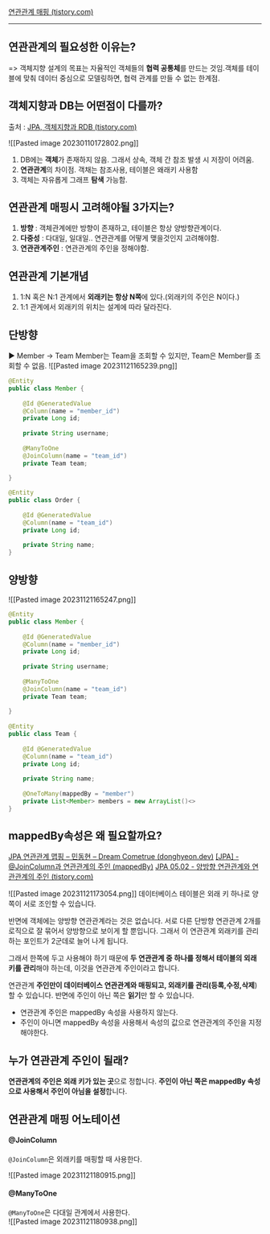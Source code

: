 [연관관계 매핑 (tistory.com)](https://escapefromcoding.tistory.com/395#1.-%EC%98%81%EC%86%8D%EC%84%B1-%EC%BB%A8%ED%85%8D%EC%8A%A4%ED%8A%B8%EC%9D%98-em.flush-%EC%97%AC%EB%B6%80%EC%97%90-%EB%94%B0%EB%9D%BC%EC%84%9C-%EC%9D%98%EB%8F%84%EC%99%80-%EB%8B%A4%EB%A5%B8-%EA%B2%B0%EA%B3%BC%EA%B0%80-%EB%82%98%EC%98%AC-%EC%88%98-%EC%9E%88%EC%8A%B5%EB%8B%88%EB%8B%A4.)

----
## 연관관계의 필요성한 이유는?
=> 객체지향 설계의 목표는 자율적인 객체들의 **협력 공통체**를 만드는 것임.객체를 테이블에 맞춰 데이터 중심으로 모델링하면, 협력 관계를 만들 수 없는 한계점.


## 객체지향과 DB는 어떤점이 다를까?
출처 : [JPA, 객체지향과 RDB (tistory.com)](https://tang-co.tistory.com/106)

![[Pasted image 20230110172802.png]]
1) DB에는 **객체**가 존재하지 않음. 그래서 상속, 객체 간 참조 발생 시 저장이 어려움.
2) **연관관계**의 차이점. 객채는 참조사용, 테이블은 왜래키 사용함
3) 객체는 자유롭게 그래프 **탐색** 가능함.


## 연관관계 매핑시 고려해야될 3가지는?
1) **방향** : 객체관계에만 방향이 존재하고, 테이블은 항상 양방향관계이다.
2) **다중성** : 다대일, 일대일.. 연관관계를 어떻게 맺을것인지 고려해야함.
3) **연관관계주인** : 연관관계의 주인을 정해야함.


## 연관관계 기본개념
1. 1:N 혹은 N:1 관계에서 **외래키는 항상 N쪽**에 있다.(외래키의 주인은 N이다.)
2. 1:1 관계에서 외래키의 위치는 설계에 따라 달라진다.


## 단방향
▶ Member -> Team
Member는 Team을 조회할 수 있지만, Team은 Member를 조회할 수 없음.
![[Pasted image 20231121165239.png]]

```java
@Entity  
public class Member {  
  
    @Id @GeneratedValue  
    @Column(name = "member_id")  
    private Long id;  
  
    private String username;  
  
    @ManyToOne  
    @JoinColumn(name = "team_id")  
    private Team team;  
  
}

@Entity  
public class Order {  
  
    @Id @GeneratedValue  
    @Column(name = "team_id")  
    private Long id;  
  
    private String name;
}
```



## 양방향
![[Pasted image 20231121165247.png]]

```java
@Entity  
public class Member {  
  
    @Id @GeneratedValue  
    @Column(name = "member_id")  
    private Long id;  
  
    private String username;  
  
    @ManyToOne  
    @JoinColumn(name = "team_id")  
    private Team team;  
    
}  
  
@Entity  
public class Team {  
  
    @Id @GeneratedValue  
    @Column(name = "team_id")    
    private Long id;  
      
    private String name;    
    
    @OneToMany(mappedBy = "member")  
    private List<Member> members = new ArrayList()<>
}
```


## mappedBy속성은 왜 필요할까요?
[JPA 연관관계 맵핑 – 민동현 – Dream Cometrue (donghyeon.dev)](https://donghyeon.dev/jpa/2020/01/31/JPA-%EC%97%B0%EA%B4%80%EA%B4%80%EA%B3%84-%EB%A7%A4%ED%95%91/)
[[JPA] - @JoinColumn과 연관관계의 주인 (mappedBy)](https://ttl-blog.tistory.com/126#%40JoinColumn-1)
[JPA 05.02 - 양방향 연관관계와 연관관계의 주인 (tistory.com)](https://delusidiot.tistory.com/entry/JPA-0502-%EC%96%91%EB%B0%A9%ED%96%A5-%EC%97%B0%EA%B4%80%EA%B4%80%EA%B3%84%EC%99%80-%EC%97%B0%EA%B4%80%EA%B4%80%EA%B3%84%EC%9D%98-%EC%A3%BC%EC%9D%B8)

![[Pasted image 20231121173054.png]]
데이터베이스 테이블은 외래 키 하나로 양쪽이 서로 조인할 수 있습니다.

반면에 객체에는 양방향 연관관계라는 것은 없습니다. 서로 다른 단방향 연관관계 2개를 로직으로 잘 묶어서 양방향으로 보이게 할 뿐입니다. 그래서 이 연관관계 외래키를 관리하는 포인트가 2군데로 늘어 나게 됩니다.

그래서 한쪽에 두고 사용해야 하기 때문에 **두 연관관계 중 하나를 정해서 테이블의 외래키를 관리**해야 하는데, 이것을 연관관계 주인이라고 합니다.

연관관계 **주인만이 데이터베이스 연관관계와 매핑되고, 외래키를 관리(등록,수정,삭제**)할 수 있습니다. 반면에 주인이 아닌 쪽은 **읽기**만 할 수 있습니다.

- 연관관계 주인은 mappedBy 속성을 사용하지 않는다.
- 주인이 아니면 mappedBy 속성을 사용해서 속성의 값으로 연관관계의 주인을 지정해야한다.


## 누가 연관관계 주인이 될래?
**연관관계의 주인은 외래 키가 있는 곳**으로 정합니다. **주인이 아닌 쪽은 mappedBy 속성으로 사용해서 주인이 아님을 설정**합니다.


## 연관관계 매핑 어노테이션
#### @JoinColumn
`@JoinColumn`은 외래키를 매핑할 때 사용한다.  

![[Pasted image 20231121180915.png]]


#### @ManyToOne
`@ManyToOne`은 다대일 관계에서 사용한다.  
![[Pasted image 20231121180938.png]]